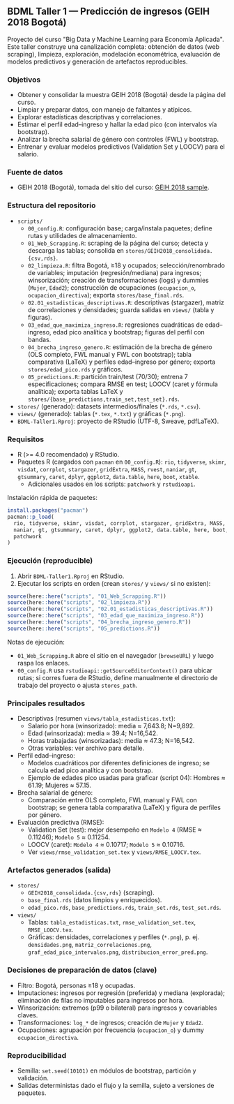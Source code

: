 ## BDML Taller 1 — Predicción de ingresos (GEIH 2018 Bogotá)

Proyecto del curso "Big Data y Machine Learning para Economía Aplicada". Este taller construye una canalización completa: obtención de datos (web scraping), limpieza, exploración, modelación econométrica, evaluación de modelos predictivos y generación de artefactos reproducibles.

### Objetivos
- Obtener y consolidar la muestra GEIH 2018 (Bogotá) desde la página del curso.
- Limpiar y preparar datos, con manejo de faltantes y atípicos.
- Explorar estadísticas descriptivas y correlaciones.
- Estimar el perfil edad–ingreso y hallar la edad pico (con intervalos vía bootstrap).
- Analizar la brecha salarial de género con controles (FWL) y bootstrap.
- Entrenar y evaluar modelos predictivos (Validation Set y LOOCV) para el salario.

### Fuente de datos
- GEIH 2018 (Bogotá), tomada del sitio del curso: [GEIH 2018 sample](https://ignaciomsarmiento.github.io/GEIH2018_sample/).

### Estructura del repositorio
- `scripts/`
  - `00_config.R`: configuración base; carga/instala paquetes; define rutas y utilidades de almacenamiento.
  - `01_Web_Scrapping.R`: scraping de la página del curso; detecta y descarga las tablas; consolida en `stores/GEIH2018_consolidada.{csv,rds}`.
  - `02_limpieza.R`: filtra Bogotá, ≥18 y ocupados; selección/renombrado de variables; imputación (regresión/mediana) para ingresos; winsorización; creación de transformaciones (logs) y dummies (`Mujer`, `Edad2`); construcción de ocupaciones (`ocupacion_o`, `ocupacion_directiva`); exporta `stores/base_final.rds`.
  - `02.01_estadisticas_descriptivas.R`: descriptivas (stargazer), matriz de correlaciones y densidades; guarda salidas en `views/` (tabla y figuras).
  - `03_edad_que_maximiza_ingreso.R`: regresiones cuadráticas de edad–ingreso, edad pico analítica y bootstrap; figuras del perfil con bandas.
  - `04_brecha_ingreso_genero.R`: estimación de la brecha de género (OLS completo, FWL manual y FWL con bootstrap); tabla comparativa (LaTeX) y perfiles edad–ingreso por género; exporta `stores/edad_pico.rds` y gráficos.
  - `05_predictions.R`: partición train/test (70/30); entrena 7 especificaciones; compara RMSE en test; LOOCV (caret y fórmula analítica); exporta tablas LaTeX y `stores/{base_predictions,train_set,test_set}.rds`.
- `stores/` (generado): datasets intermedios/finales (`*.rds`, `*.csv`).
- `views/` (generado): tablas (`*.tex`, `*.txt`) y gráficas (`*.png`).
- `BDML-Taller1.Rproj`: proyecto de RStudio (UTF-8, Sweave, pdfLaTeX).

### Requisitos
- R (>= 4.0 recomendado) y RStudio.
- Paquetes R (cargados con `pacman` en `00_config.R`): `rio`, `tidyverse`, `skimr`, `visdat`, `corrplot`, `stargazer`, `gridExtra`, `MASS`, `rvest`, `naniar`, `gt`, `gtsummary`, `caret`, `dplyr`, `ggplot2`, `data.table`, `here`, `boot`, `xtable`.
  - Adicionales usados en los scripts: `patchwork` y `rstudioapi`.

Instalación rápida de paquetes:

```r
install.packages("pacman")
pacman::p_load(
  rio, tidyverse, skimr, visdat, corrplot, stargazer, gridExtra, MASS, rvest,
  naniar, gt, gtsummary, caret, dplyr, ggplot2, data.table, here, boot, xtable,
  patchwork
)
```

### Ejecución (reproducible)
1) Abrir `BDML-Taller1.Rproj` en RStudio.
2) Ejecutar los scripts en orden (crean `stores/` y `views/` si no existen):

```r
source(here::here("scripts", "01_Web_Scrapping.R"))
source(here::here("scripts", "02_limpieza.R"))
source(here::here("scripts", "02.01_estadisticas_descriptivas.R"))
source(here::here("scripts", "03_edad_que_maximiza_ingreso.R"))
source(here::here("scripts", "04_brecha_ingreso_genero.R"))
source(here::here("scripts", "05_predictions.R"))
```

Notas de ejecución:
- `01_Web_Scrapping.R` abre el sitio en el navegador (`browseURL`) y luego raspa los enlaces.
- `00_config.R` usa `rstudioapi::getSourceEditorContext()` para ubicar rutas; si corres fuera de RStudio, define manualmente el directorio de trabajo del proyecto o ajusta `stores_path`.

### Principales resultados
- Descriptivas (resumen `views/tabla_estadisticas.txt`):
  - Salario por hora (winsorizado): media ≈ 7,643.8; N=9,892.
  - Edad (winsorizada): media ≈ 39.4; N=16,542.
  - Horas trabajadas (winsorizadas): media ≈ 47.3; N=16,542.
  - Otras variables: ver archivo para detalle.
- Perfil edad–ingreso:
  - Modelos cuadráticos por diferentes definiciones de ingreso; se calcula edad pico analítica y con bootstrap.
  - Ejemplo de edades pico usadas para graficar (script 04): Hombres ≈ 61.19; Mujeres ≈ 57.15.
- Brecha salarial de género:
  - Comparación entre OLS completo, FWL manual y FWL con bootstrap; se genera tabla comparativa (LaTeX) y figura de perfiles por género.
- Evaluación predictiva (RMSE):
  - Validation Set (test): mejor desempeño en `Modelo 4` (RMSE ≈ 0.11246); `Modelo 5` ≈ 0.11254.
  - LOOCV (caret): `Modelo 4` ≈ 0.10717; `Modelo 5` ≈ 0.10716.
  - Ver `views/rmse_validation_set.tex` y `views/RMSE_LOOCV.tex`.

### Artefactos generados (salida)
- `stores/`
  - `GEIH2018_consolidada.{csv,rds}` (scraping).
  - `base_final.rds` (datos limpios y enriquecidos).
  - `edad_pico.rds`, `base_predictions.rds`, `train_set.rds`, `test_set.rds`.
- `views/`
  - Tablas: `tabla_estadisticas.txt`, `rmse_validation_set.tex`, `RMSE_LOOCV.tex`.
  - Gráficas: densidades, correlaciones y perfiles (`*.png`), p. ej. `densidades.png`, `matriz_correlaciones.png`, `graf_edad_pico_intervalos.png`, `distribucion_error_pred.png`.

### Decisiones de preparación de datos (clave)
- Filtro: Bogotá, personas ≥18 y ocupadas.
- Imputaciones: ingresos por regresión (preferida) y mediana (explorada); eliminación de filas no imputables para ingresos por hora.
- Winsorización: extremos (p99 o bilateral) para ingresos y covariables claves.
- Transformaciones: `log_*` de ingresos; creación de `Mujer` y `Edad2`.
- Ocupaciones: agrupación por frecuencia (`ocupacion_o`) y dummy `ocupacion_directiva`.

### Reproducibilidad
- Semilla: `set.seed(10101)` en módulos de bootstrap, partición y validación.
- Salidas deterministas dado el flujo y la semilla, sujeto a versiones de paquetes.



